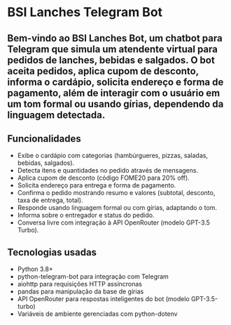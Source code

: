 # BSI Lanches Telegram Bot

## Bem-vindo ao BSI Lanches Bot, um chatbot para Telegram que simula um atendente virtual para pedidos de lanches, bebidas e salgados. O bot aceita pedidos, aplica cupom de desconto, informa o cardápio, solicita endereço e forma de pagamento, além de interagir com o usuário em um tom formal ou usando gírias, dependendo da linguagem detectada.

## Funcionalidades
- Exibe o cardápio com categorias (hambúrgueres, pizzas, saladas, bebidas, salgados).
- Detecta itens e quantidades no pedido através de mensagens.
- Aplica cupom de desconto (código FOME20 para 20% off).
- Solicita endereço para entrega e forma de pagamento.
- Confirma o pedido mostrando resumo e valores (subtotal, desconto, taxa de entrega, total).
- Responde usando linguagem formal ou com gírias, adaptando o tom.
- Informa sobre o entregador e status do pedido.
- Conversa livre com integração à API OpenRouter (modelo GPT-3.5 Turbo).

## Tecnologias usadas
- Python 3.8+
- python-telegram-bot para integração com Telegram
- aiohttp para requisições HTTP assíncronas
- pandas para manipulação da base de gírias
- API OpenRouter para respostas inteligentes do bot (modelo GPT-3.5-turbo)
- Variáveis de ambiente gerenciadas com python-dotenv
